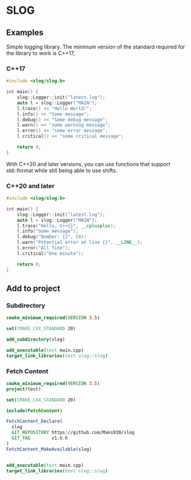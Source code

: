 # SLOG 

## Examples
Simple logging library. 
The minimum version of the standard required for the library to work is C++17,

### C++17
```c++
#include <slog/slog.h>

int main() {
    slog::Logger::init("latest.log");
    auto l = slog::Logger("MAIN");
    l.trace() << "Hello World!";
    l.info() << "Some message";
    l.debug() << "Some debug message";
    l.warn() << "some warning message";
    l.error() << "some error message";
    l.critical() << "some critical message";

    return 0;
}
```

With C++20 and later versions, you can use functions that support 
std::format while still being able to use shifts.

### C++20 and later
```c++
#include <slog/slog.h>

int main() {
    slog::Logger::init("latest.log");
    auto l = slog::Logger("MAIN");
    l.trace("Hello, C++{}", __cplusplus);
    l.info("Some message");
    l.debug("Number: {}", 58);
    l.warn("Potential error at line {}", __LINE__);
    l.error("All fine");
    l.critical("One minute");

    return 0;
}
```

## Add to project

### Subdirectory
```CMake
cmake_minimum_required(VERSION 3.5)

set(CMAKE_CXX_STANDARD 20)

add_subdirectory(slog)

add_executable(test main.cpp)
target_link_libraries(test slog::slog)
```

### Fetch Content
```CMake
cmake_minimum_required(VERSION 3.5)
project(test)

set(CMAKE_CXX_STANDARD 20)

include(FetchContent)

FetchContent_Declare(
  slog
  GIT_REPOSITORY https://github.com/Maks930/slog
  GIT_TAG        v1.0.0
)
FetchContent_MakeAvailable(slog)


add_executable(test main.cpp)
target_link_libraries(test slog::slog)
```